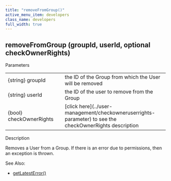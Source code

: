 ```yaml
---
title: "removeFromGroup()"
active_menu_item: developers
class_name: developers
full_width: true
---
```



## removeFromGroup (groupId, userId, optional checkOwnerRights)

Parameters

<table>
<tr>
<td width="183">
{string} groupId

</td>
<td width="15">
</td>
<td width="682">
the ID of the Group from which the User will be removed

</td>
</tr>
<tr>
<td width="183">
{string} userId

</td>
<td width="15">
</td>
<td width="682">
the ID of the user to remove from the Group

</td>
</tr>
<tr>
<td width="183">
{bool} checkOwnerRights

</td>
<td width="15">
</td>
<td width="682">
[click here](../user-management/checkowneruserrights-parameter) to see the checkOwnerRights description

</td>
</tr>
</table>

Description

Removes a User from a Group. If there is an error due to permissions, then an exception is thrown.

   

See Also:

 - [getLatestError()](../../ssj-object/miscellaneous/getlatesterror)

